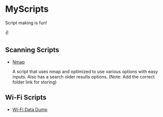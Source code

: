 # MyScripts
Script making is fun!

✌

## Scanning Scripts
    
- [Nmap](https://github.com/Qb3r/MyScripts/blob/main/Scanning/nmap_script.sh)

    A script that uses nmap and optimized to use various options with easy inputs. Also has a search older results options. 
    (Note: Add the correct folder link for storing)

## Wi-Fi Scripts

- [Wi-Fi Data Dump](https://github.com/Qb3r/MyScripts/blob/main/Wi-Fi/Wi-Fi_passwordump.py)